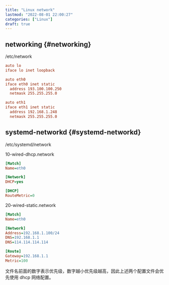 ```yaml
---
title: "Linux network"
lastmod: "2022-08-01 22:00:27"
categories: ["Linux"]
draft: true
---
```


## networking {#networking}

/etc/network

```cfg
auto lo
iface lo inet loopback

auto eth0
iface eth0 inet static
  address 193.100.100.250
  netmask 255.255.255.0

auto eth1
iface eth1 inet static
  address 192.168.1.248
  netmask 255.255.255.0
```


## systemd-networkd {#systemd-networkd}

/etc/systemd/network

10-wired-dhcp.network

```cfg
[Match]
Name=eth0

[Network]
DHCP=yes

[DHCP]
RouteMetric=0
```

20-wired-static.network

```cfg
[Match]
Name=eth0

[Network]
Address=192.168.1.100/24
DNS=192.168.1.1
DNS=114.114.114.114

[Route]
Gateway=192.168.1.1
Metric=100
```

文件名前面的数字表示优先级，数字越小优先级越高，因此上述两个配置文件会优先使用 dhcp 网络配置。